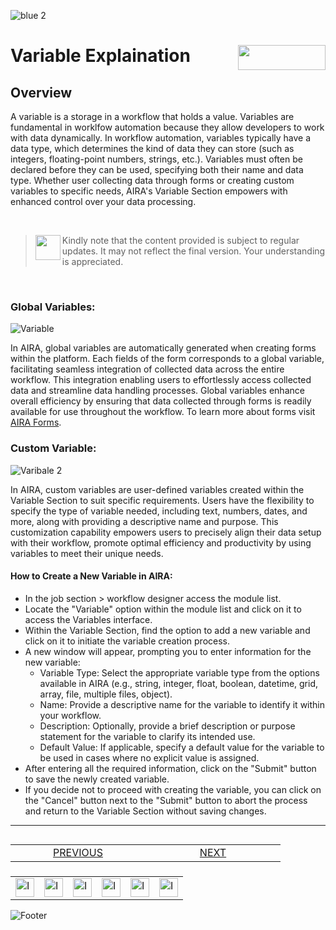 ![blue 2](https://github.com/airacommunity/AIRA-User-Guide/assets/153823636/d8d04150-3b32-4b48-8485-07dc3c67fbaa)
# Variable Explaination  <img align="right" width="140" height="40" src="https://github.com/airacommunity/AIRA-User-Guide-Images/blob/main/ARIA%20Logo%202.png?raw=true">

## Overview
A variable is a storage in a workflow that holds a value. Variables are fundamental in worklfow automation because they allow developers to work with data dynamically. In workflow automation, variables typically have a data type, which determines the kind of data they can store (such as integers, floating-point numbers, strings, etc.). Variables must often be declared before they can be used, specifying both their name and data type. Whether user collecting data through forms or creating custom variables to specific needs, AIRA's Variable Section empowers with enhanced control over your data processing.

<br>

> <img align="left" width="40" height="40" src="https://github.com/airacommunity/AIRA-User-Guide-Images/blob/main/icon-caution.jpg?raw=true"> Kindly note that the content provided is subject to regular updates. It may not reflect the final version. Your understanding is appreciated.

<br>


### Global Variables:

![Variable](https://github.com/airacommunity/AIRA-User-Guide-Images/blob/main/Variable%201.gif)

In AIRA, global variables are automatically generated when creating forms within the platform. Each fields of the form corresponds to a global variable, facilitating seamless integration of collected data across the entire workflow. This integration enabling users to effortlessly access collected data and streamline data handling processes. Global variables enhance overall efficiency by ensuring that data collected through forms is readily available for use throughout the workflow. To learn more about forms visit [AIRA Forms](url).

### Custom Variable:

![Varibale 2](https://github.com/airacommunity/AIRA-User-Guide-Images/blob/main/Varibale%202.gif)

In AIRA, custom variables are user-defined variables created within the Variable Section to suit specific requirements. Users have the flexibility to specify the type of variable needed, including text, numbers, dates, and more, along with providing a descriptive name and purpose. This customization capability empowers users to precisely align their data setup with their workflow, promote optimal efficiency and productivity by using variables to meet their unique needs.

#### How to Create a New Variable in AIRA:

- In the job section > workflow designer access the module list.
- Locate the "Variable" option within the module list and click on it to access the Variables interface.
- Within the Variable Section, find the option to add a new variable and click on it to initiate the variable creation process.
- A new window will appear, prompting you to enter information for the new variable:
  - Variable Type: Select the appropriate variable type from the options available in AIRA (e.g., string, integer, float, boolean, datetime, grid, array, file, multiple files, object).
  - Name: Provide a descriptive name for the variable to identify it within your workflow.
  - Description: Optionally, provide a brief description or purpose statement for the variable to clarify its intended use.
  - Default Value: If applicable, specify a default value for the variable to be used in cases where no explicit value is assigned.
- After entering all the required information, click on the "Submit" button to save the newly created variable.
- If you decide not to proceed with creating the variable, you can click on the "Cancel" button next to the "Submit" button to abort the process and return to the Variable Section without saving changes.

----


<table align="right" border="0">
    <tr>
        <td align="center" width = 200><a href="https://github.com/airacommunity/AIRA-User-Guide/blob/main/F.1.%20Tools%20Explaination.md">PREVIOUS</a></td>
        <td align="center" width = 200><a href="">NEXT</a></td>
    </tr>
</table>

<br>
<br>
<br>

<table border="0" align="center">
  <tr>
    <td><a href="https://aira.fr/"><img src="https://github.com/airacommunity/AIRA-User-Guide-Images/blob/main/icon%20-%20web.png?raw=true" alt="Image 5" width="30" height="30"></a></td>
    <td><a href="https://www.linkedin.com/company/aira-rpa/"><img src="https://github.com/airacommunity/AIRA-User-Guide-Images/blob/main/icon%20-%20linkedin.png?raw=true" alt="Image 1" width="30" height="30"></a></td>
    <td><a href="https://in.pinterest.com/connect_aira/"><img src="https://github.com/airacommunity/AIRA-User-Guide-Images/blob/main/icon%20-%20pinterest.png?raw=true" alt="Image 2" width="30" height="30"></a></td>
    <td><a href="https://www.youtube.com/channel/UCHHCcwQrx-_19sAhu-2R4ww"><img src="https://github.com/airacommunity/AIRA-User-Guide-Images/blob/main/icon%20-%20youtube.png?raw=true" alt="Image 3" width="30" height="30"></a></td>
    <td><a href="https://twitter.com/Aira_RPA"><img src="https://github.com/airacommunity/AIRA-User-Guide-Images/blob/main/icon%20-%20twitter.png?raw=true" alt="Image 4" width="30" height="30"></a></td>
    <td><a href="mailto:connect@aira.fr"><img src="https://github.com/airacommunity/AIRA-User-Guide-Images/blob/main/icon%20-%20gmail.png?raw=true" alt="Image 6" width="30" height="30"></a></td>
  </tr>
</table>


![Footer](https://github.com/airacommunity/AIRA-User-Guide/assets/153823636/6bb25f04-ad9c-476c-b653-c3c1dac1a868)
